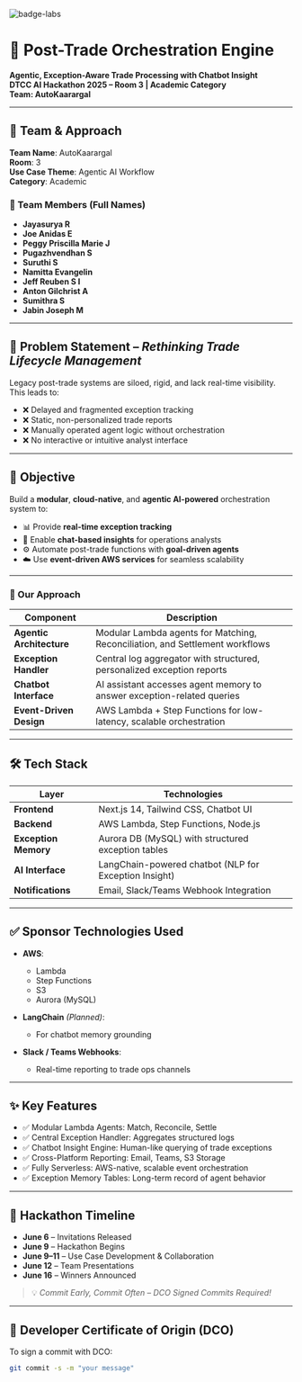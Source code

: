 ![badge-labs](https://user-images.githubusercontent.com/327285/230928932-7c75f8ed-e57b-41db-9fb7-a292a13a1e58.svg)

# 🚀 Post-Trade Orchestration Engine  
**Agentic, Exception-Aware Trade Processing with Chatbot Insight**  
**DTCC AI Hackathon 2025 – Room 3 | Academic Category**  
**Team: AutoKaarargal**

---

## 🧠 Team & Approach

**Team Name**: AutoKaarargal  
**Room**: 3  
**Use Case Theme**: Agentic AI Workflow  
**Category**: Academic  

### 👥 Team Members (Full Names)

- **Jayasurya R**  
- **Joe Anidas E** 
- **Peggy Priscilla Marie J**  
- **Pugazhvendhan S**  
- **Suruthi S**  
- **Namitta Evangelin**
- **Jeff Reuben S I**  
- **Anton Gilchrist A**  
- **Sumithra S**  
- **Jabin Joseph M**  

---


## 📌 Problem Statement – *Rethinking Trade Lifecycle Management*

Legacy post-trade systems are siloed, rigid, and lack real-time visibility. This leads to:

- ❌ Delayed and fragmented exception tracking  
- ❌ Static, non-personalized trade reports  
- ❌ Manually operated agent logic without orchestration  
- ❌ No interactive or intuitive analyst interface  

---

## 🎯 Objective

Build a **modular**, **cloud-native**, and **agentic AI-powered** orchestration system to:
- 📊 Provide **real-time exception tracking**
- 💬 Enable **chat-based insights** for operations analysts
- ⚙️ Automate post-trade functions with **goal-driven agents**
- ☁️ Use **event-driven AWS services** for seamless scalability

---

### 🧩 Our Approach

| Component               | Description                                                                 |
|-------------------------|-----------------------------------------------------------------------------|
| **Agentic Architecture** | Modular Lambda agents for Matching, Reconciliation, and Settlement workflows |
| **Exception Handler**   | Central log aggregator with structured, personalized exception reports     |
| **Chatbot Interface**   | AI assistant accesses agent memory to answer exception-related queries      |
| **Event-Driven Design** | AWS Lambda + Step Functions for low-latency, scalable orchestration         |

---

## 🛠️ Tech Stack

| Layer               | Technologies                                                                 |
|---------------------|------------------------------------------------------------------------------|
| **Frontend**        | Next.js 14, Tailwind CSS, Chatbot UI                                         |
| **Backend**         | AWS Lambda, Step Functions, Node.js                                          |
| **Exception Memory**| Aurora DB (MySQL) with structured exception tables                           |
| **AI Interface**    | LangChain-powered chatbot (NLP for Exception Insight)                        |
| **Notifications**   | Email, Slack/Teams Webhook Integration                                       |

---

## ✅ Sponsor Technologies Used

- **AWS**:  
  - Lambda  
  - Step Functions  
  - S3  
  - Aurora (MySQL)

- **LangChain** *(Planned)*:  
  - For chatbot memory grounding

- **Slack / Teams Webhooks**:  
  - Real-time reporting to trade ops channels

---

## ✨ Key Features

- ✅ Modular Lambda Agents: Match, Reconcile, Settle  
- ✅ Central Exception Handler: Aggregates structured logs  
- ✅ Chatbot Insight Engine: Human-like querying of trade exceptions  
- ✅ Cross-Platform Reporting: Email, Teams, S3 Storage  
- ✅ Fully Serverless: AWS-native, scalable event orchestration  
- ✅ Exception Memory Tables: Long-term record of agent behavior

---

## 📅 Hackathon Timeline

- **June 6** – Invitations Released  
- **June 9** – Hackathon Begins  
- **June 9–11** – Use Case Development & Collaboration  
- **June 12** – Team Presentations  
- **June 16** – Winners Announced  

> 💡 *Commit Early, Commit Often – DCO Signed Commits Required!*

---

## 🔏 Developer Certificate of Origin (DCO)

To sign a commit with DCO:

```bash
git commit -s -m "your message"
